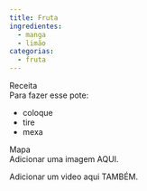 ```yaml
---
title: Fruta
ingredientes:
  - manga
  - limão
categorias:
  - fruta
---
```

<div class="content-receita" markdown="1" data-slug="{{ page.slug }}">
  <div class="content-title">Receita</div>
  Para fazer esse pote:

  - coloque
  - tire
  - mexa
</div>

<div class="content-mapa" markdown="1" data-slug="{{ page.slug }}">
  <div class="content-title">Mapa</div>
  Adicionar uma imagem AQUI.
  
  Adicionar um video aqui TAMBÉM.
</div>
